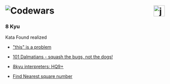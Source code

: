 # ![Codewars](https://img.shields.io/badge/Codewars-B1361E?style=for-the-badge&logo=codewars&logoColor=black)<img src="https://cdn.iconscout.com/icon/free/png-512/java-43-569305.png" width="35px" alt="java" align="right">

### 8 Kyu

Kata Found realized

- ["this" is a problem](thisIsAProblem)

- [101 Dalmatians - squash the bugs, not the dogs!](dalmatians101SquashTheBugs)

- [8kyu interpreters: HQ9+](kyu8InterpretersHQ9)

- [Find Nearest square number](findNearestSquareNumber)


